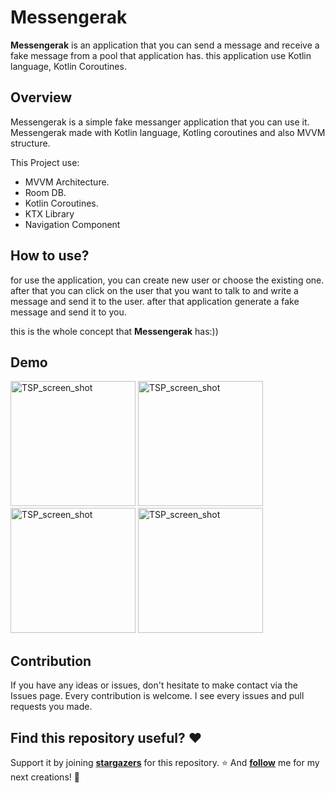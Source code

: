 # Messengerak

**Messengerak** is an application that you can send a message and receive a fake message from a pool that application has. this application use Kotlin language, Kotlin Coroutines.

## Overview

Messengerak is a simple fake messanger application that you can use it. Messengerak made with Kotlin language, Kotling coroutines and also MVVM structure.

This Project use:

- MVVM Architecture.
- Room DB.
- Kotlin Coroutines.
- KTX Library
- Navigation Component

## How to use?

for use the application, you can create new user or choose the existing one. after that you can click on the user that you want to talk to and write a message and send it to the user. after that application generate a fake message and send it to you. 

this is the whole concept that **Messengerak** has:))

## Demo

<img src="https://user-images.githubusercontent.com/75157969/179397519-b8f9f268-4f46-459e-91ab-9770b1a0db2e.jpg" alt="TSP_screen_shot" width="200"/>  
<img src="https://user-images.githubusercontent.com/75157969/179397464-cba8bc37-7e2f-4afc-aca1-52a14b8a2952.jpg" alt="TSP_screen_shot" width="200"/> 
 <img src="https://user-images.githubusercontent.com/75157969/179397559-f3d65b0f-9286-4833-bc86-ea085c01bcdb.jpg" alt="TSP_screen_shot" width="200"/>  
 <img src="https://user-images.githubusercontent.com/75157969/179397615-8f03121b-b9af-43f2-adfe-636156d54fa6.jpg" alt="TSP_screen_shot" width="200"/>  



## Contribution

If you have any ideas or issues, don't hesitate to make contact via the Issues page. Every contribution is welcome. I see every issues and pull requests you made.

## Find this repository useful? ❤️

Support it by joining **[stargazers](https://github.com/miladgoli/Messengerak/stargazers)** for this repository. ⭐
And **[follow](https://github.com/miladgoli)** me for my next creations! 🤩
